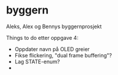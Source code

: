 # byggern
Aleks, Alex og Bennys byggernprosjekt


Things to do etter oppgave 4:
  - Oppdater navn på OLED greier
  - Fikse flickering, "dual frame buffering"?
  - Lag STATE-enum?
  - 
